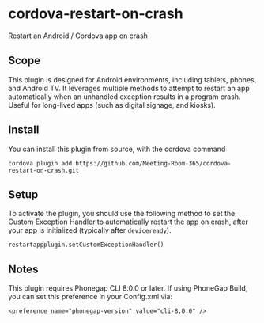 # cordova-restart-on-crash
Restart an Android / Cordova app on crash

## Scope

This plugin is designed for Android environments, including tablets, phones, and Android TV. It leverages multiple methods to attempt to restart an app automatically when an unhandled exception results in a program crash. Useful for long-lived apps (such as digital signage, and kiosks).

## Install

You can install this plugin from source, with the cordova command 

```
cordova plugin add https://github.com/Meeting-Room-365/cordova-restart-on-crash.git
```

## Setup

To activate the plugin, you should use the following method to set the Custom Exception Handler to automatically restart the app on crash, after your app is initialized (typically after `deviceready`).

```
restartappplugin.setCustomExceptionHandler()
```

## Notes

This plugin requires Phonegap CLI 8.0.0 or later. If using PhoneGap Build, you can set this preference in your Config.xml via:

```
<preference name="phonegap-version" value="cli-8.0.0" />
```
